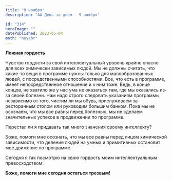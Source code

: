 ```yaml
---
title: "9 ноября"
description: "АА День за днем - 9 ноября"

id: "314"
heroImage: ""
datePublished: 2023-05-04
moth: "noyabr"
---
```


**Ложная гордость**

Чувство гордости за свой интеллектуальный уровень крайне опасно для всех
химически зависимых людой. Мы не должны считать, что какие-то вещи в программе
нужны только для малообразованных людей, с посредственными способностями. Все,
что есть в программе, имеет непосредственное отношение и к ним тоже. Ведь, в
конце концов, не хватило же у нас ума не оказаться там, где мы оказались из-за
своей болезни. Нам надо строго следовать указаниям программы, независимо от
того, чистим ли мы обувь, прислуживаем за ресторанным столом или руководим
большим банком. Пока мы не осознаем, что мы все равны перед болезнью, мы не
сделаем значительных успехов в продвижении по программе.

Перестал ли я придавать так много значения своему интеллекту?

Боже, помоги мне осознать, что мы все равны перед лицом химической
зависимости, что деление людей на умных и примитивных остановит мое движение
по программе.

Сегодня я так посмотрю на свою гордость моим интеллектуальным превосходством:

**Боже, помоги мне сегодня остаться трезвым!**
